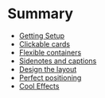 # Summary

* [Getting Setup](README.md)
* [Clickable cards](clickable-cards.md)
* [Flexible containers](flex-examples.md)
* [Sidenotes and captions](sidenotes-and-captions.md)
* [Design the layout](layout-css-grid.md)
* [Perfect positioning](perfect-positioning.md)
* [Cool Effects](cool-effects.md)
<!-- * [Total layout control](total-layout-control.md) -->
<!-- * [Getting responsive](getting-responsive.md) -->


